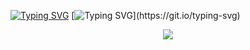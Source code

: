 
[![Typing SVG](https://readme-typing-svg.herokuapp.com/?color=ffffff&size=35&center=true&vCenter=true&width=1000&lines=Seja+Bem-vindo!!!+:%29)](https://git.io/typing-svg)
 [![Typing SVG](https://readme-typing-svg.herokuapp.com/?color=ADD8E6&size=25&center=true&vCenter=true&width=1000&lines=Open+to+Work!!)](https://git.io/typing-svg)
<div align="center">  

  <img  src="https://github-readme-stats.vercel.app/api/top-langs/?username=feliipecardosoo&layout=compact&hide_border=true&title_color=FFFFFF&text_color=FFFFFF&bg_color=0d1117" />

</div>
